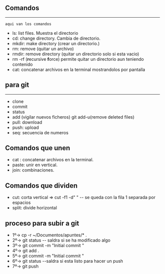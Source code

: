 
 ## Comandos 
 -----------------------------
 ```
 aqui van los comandos 

 ```
 - ls: list files. Muestra el directorio
 - cd: change directory. Cambia de directorio.
 - mkdir: make directory (crear un directorio.)
 - rm: remove (quitar un archivo)
 - rmdir: remove directory (quitar un directorio solo si esta vacio)
 - rm -rf (**r**ecursive **f**orce) permite quitar un directorio aun teniendo contenido 
 - cat: concatenar archivos en la terminal mostrandolos por pantalla

## para git
-----------------------------

- clone
- commit
- status
- add (vigilar nuevos ficheros)
 git add-u(remove deleted files)
 - pull: download 
 - push: upload 
 - seq: secuencia de numeros 

 ## Comandos que unen

 - cat : concatenar archivos en la terminal.
 - paste: unir en vertical.
 - join: combinaciones. 

 ## Comandos que dividen

 - cut: corta vertical => cut -f1 -d" " -- se queda con la fila 1 separada por espacios
 - split: divide horizontal

 ## proceso para subir a git 

 - 1º->  cp -r ~/Documentos/apuntes/* .
 - 2º->  git status -- saldra si se ha modificado algo
 - 3º->  git commit -m "Initial commit "
 - 4º->  git add .
 - 5º->  git commit -m "Initial commit "
 - 6º->  git status --saldra si esta listo para hacer un push 
 - 7º->  git push
